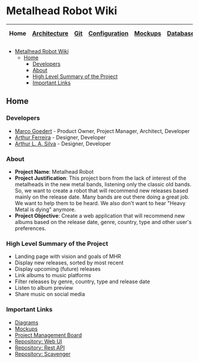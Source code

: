 # Metalhead Robot Wiki

| Home  | [Architecture](./architecture/README.md) | [Git](./git/README.md) | [Configuration](./configuration/README.md) | [Mockups](./mockups/README.md) | [Database](./database/README.md) | [Setup](./setup/README.md) | [Project Management](./project-management/README.md) | [Quality](./quality/README.md) |
| :---: | :--------------------------------------: | :--------------------: | :----------------------------------------: | :----------------------------: | :------------------------------: | :------------------------: | :--------------------------------------------------: | :----------------------------: |

- [Metalhead Robot Wiki](#metalhead-robot-wiki)
  - [Home](#home)
    - [Developers](#developers)
    - [About](#about)
    - [High Level Summary of the Project](#high-level-summary-of-the-project)
    - [Important Links](#important-links)

## Home

### Developers

- [Marco Goedert](https://www.github.com/marcogoedert) - Product Owner, Project Manager, Architect, Developer
- [Arthur Ferreira](https://www.github.com/Arthur-Ferreira) - Designer, Developer
- [Arthur L. A. Silva](https://www.github.com/arthurlasilva) - Designer, Developer

### About

- **Project Name**: Metalhead Robot
- **Project Justification**: This project born from the lack of interest of the metalheads in the new metal bands, listening only the classic old bands. So, we want to create a robot that will recommend new releases based mainly on the release date. Many bands are out there doing a great job. We want to help them to be heard. We also don't want to hear "Heavy Metal is dying" anymore.
- **Project Objective**: Create a web application that will recommend new albums based on the release date, genre, country, type and other user's preferences.

### High Level Summary of the Project

- Landing page with vision and goals of MHR
- Display new releases, sorted by most recent
- Display upcoming (future) releases
- Link albums to music platforms
- Filter releases by genre, country, type and release date
- Listen to album preview
- Share music on social media

### Important Links

- [Diagrams](https://www.figma.com/file/DELnz7I44whaHJKOwKnNd9/Metalhead-Robot-%7C-Diagrams?type=whiteboard&node-id=0%3A1&t=eG3zR7VXwcWEDtxe-1)
- [Mockups](https://www.figma.com/file/PrcSPPm4pTUUTkQMc4zbgi/Metalhead-Robot-Mockups?type=design&node-id=3%3A4&mode=design&t=hpe2cJBaToDo68p4-1)
- [Project Management Board](https://github.com/orgs/Metalhead-Robot/projects/1)
- [Repository: Web UI](https://github.com/Metalhead-Robot/metalhead-robot-ui)
- [Repository: Rest API](https://github.com/Metalhead-Robot/metalhead-robot-api)
- [Repository: Scavenger](https://github.com/Metalhead-Robot/metalhead-robot-scavenger)
